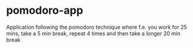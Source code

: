 # pomodoro-app
Application following the pomodoro technique where f.e. you work for 25 mins, take a 5 min break, repeat 4 times and then take a longer 20 min break
